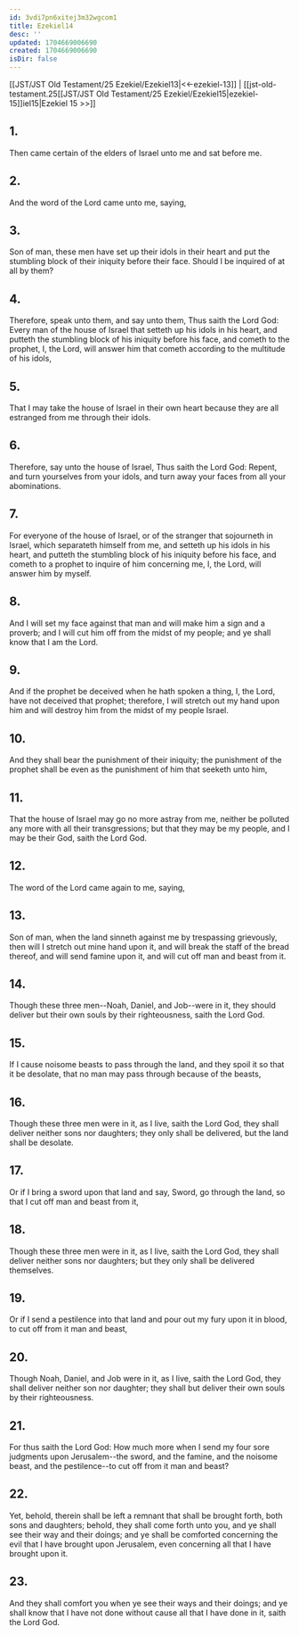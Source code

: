 ```yaml
---
id: 3vdi7pn6xitej3m32wgcom1
title: Ezekiel14
desc: ''
updated: 1704669006690
created: 1704669006690
isDir: false
---
```

[[JST/JST Old Testament/25 Ezekiel/Ezekiel13|<<-ezekiel-13]] | [[jst-old-testament.25[[JST/JST Old Testament/25 Ezekiel/Ezekiel15|ezekiel-15]]iel15|Ezekiel 15 >>]]
## 1.
Then came certain of the elders of Israel unto me and sat before me.
## 2.
And the word of the Lord came unto me, saying,
## 3.
Son of man, these men have set up their idols in their heart and put the stumbling block of their iniquity before their face. Should I be inquired of at all by them?
## 4.
Therefore, speak unto them, and say unto them, Thus saith the Lord God: Every man of the house of Israel that setteth up his idols in his heart, and putteth the stumbling block of his iniquity before his face, and cometh to the prophet, I, the Lord, will answer him that cometh according to the multitude of his idols,
## 5.
That I may take the house of Israel in their own heart because they are all estranged from me through their idols.
## 6.
Therefore, say unto the house of Israel, Thus saith the Lord God: Repent, and turn yourselves from your idols, and turn away your faces from all your abominations.
## 7.
For everyone of the house of Israel, or of the stranger that sojourneth in Israel, which separateth himself from me, and setteth up his idols in his heart, and putteth the stumbling block of his iniquity before his face, and cometh to a prophet to inquire of him concerning me, I, the Lord, will answer him by myself.
## 8.
And I will set my face against that man and will make him a sign and a proverb; and I will cut him off from the midst of my people; and ye shall know that I am the Lord.
## 9.
And if the prophet be deceived when he hath spoken a thing, I, the Lord, have not deceived that prophet; therefore, I will stretch out my hand upon him and will destroy him from the midst of my people Israel.
## 10.
And they shall bear the punishment of their iniquity; the punishment of the prophet shall be even as the punishment of him that seeketh unto him,
## 11.
That the house of Israel may go no more astray from me, neither be polluted any more with all their transgressions; but that they may be my people, and I may be their God, saith the Lord God.
## 12.
The word of the Lord came again to me, saying,
## 13.
Son of man, when the land sinneth against me by trespassing grievously, then will I stretch out mine hand upon it, and will break the staff of the bread thereof, and will send famine upon it, and will cut off man and beast from it.
## 14.
Though these three men\--Noah, Daniel, and Job\--were in it, they should deliver but their own souls by their righteousness, saith the Lord God.
## 15.
If I cause noisome beasts to pass through the land, and they spoil it so that it be desolate, that no man may pass through because of the beasts,
## 16.
Though these three men were in it, as I live, saith the Lord God, they shall deliver neither sons nor daughters; they only shall be delivered, but the land shall be desolate.
## 17.
Or if I bring a sword upon that land and say, Sword, go through the land, so that I cut off man and beast from it,
## 18.
Though these three men were in it, as I live, saith the Lord God, they shall deliver neither sons nor daughters; but they only shall be delivered themselves.
## 19.
Or if I send a pestilence into that land and pour out my fury upon it in blood, to cut off from it man and beast,
## 20.
Though Noah, Daniel, and Job were in it, as I live, saith the Lord God, they shall deliver neither son nor daughter; they shall but deliver their own souls by their righteousness.
## 21.
For thus saith the Lord God: How much more when I send my four sore judgments upon Jerusalem\--the sword, and the famine, and the noisome beast, and the pestilence\--to cut off from it man and beast?
## 22.
Yet, behold, therein shall be left a remnant that shall be brought forth, both sons and daughters; behold, they shall come forth unto you, and ye shall see their way and their doings; and ye shall be comforted concerning the evil that I have brought upon Jerusalem, even concerning all that I have brought upon it.
## 23.
And they shall comfort you when ye see their ways and their doings; and ye shall know that I have not done without cause all that I have done in it, saith the Lord God.

